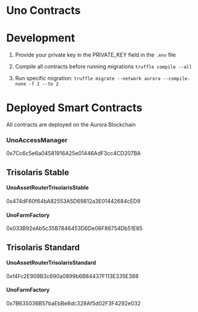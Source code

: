 # Uno Contracts

# Development

1. Provide your private key in the PRIVATE_KEY field in the `.env` file

2. Compile all contracts before running migrations `truffle compile --all`

3. Run specific migration: `truffle migrate --network aurora --compile-none -f 2 --to 2`

# Deployed Smart Contracts

All contracts are deployed on the Aurora Blockchain

### UnoAccessManager

0x7Cc6c5e6a04581916A25e01446AdF3cc4CD207BA

## Trisolaris Stable

#### UnoAssetRouterTrisolarisStable

0x474dF60f64bA82553A5D69812a3E01442684cED9

#### UnoFarmFactory

0x033B92eAb5c35B7846453D6De06F86754Db51E85

## Trisolaris Standard

#### UnoAssetRouterTrisolarisStandard

0xf4Fc2E909B3c690a0899b6B84437F113E335E388

#### UnoFarmFactory

0x7B635036B57baEbBe8dc328Af5d02F3F4292e032
